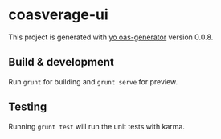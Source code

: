 # coasverage-ui

This project is generated with [yo oas-generator](https://github.com/fabianLeon/oas)
version 0.0.8.

## Build & development

Run `grunt` for building and `grunt serve` for preview.

## Testing

Running `grunt test` will run the unit tests with karma.
